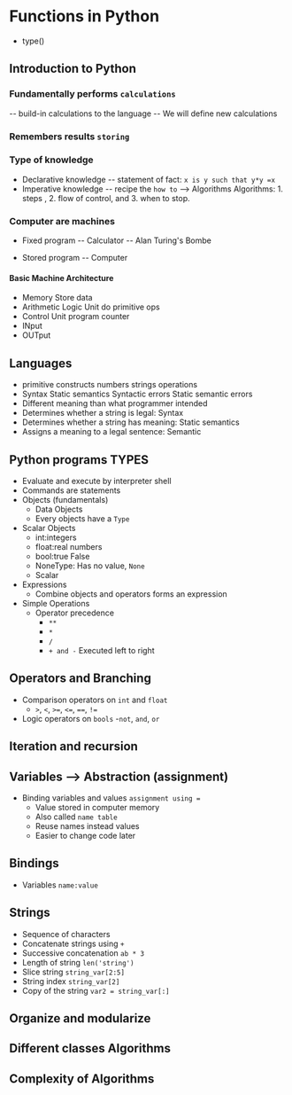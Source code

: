 # Functions in Python
- type()

## Introduction to Python

### Fundamentally performs `calculations`
-- build-in calculations to the language
-- We will define new calculations

### Remembers results `storing`

### Type of knowledge
- Declarative knowledge
-- statement of fact: `x is y such that y*y =x`
- Imperative knowledge
-- recipe the `how to` --> Algorithms
Algorithms: 1. steps , 2. flow of control, and 3. when to stop.

### Computer are machines
- Fixed program
-- Calculator
-- Alan Turing's Bombe

- Stored program
-- Computer

#### Basic Machine Architecture
- Memory
  Store data
- Arithmetic Logic Unit
  do primitive ops
- Control Unit
  program counter
- INput
- OUTput

## Languages
- primitive constructs numbers strings operations
- Syntax Static semantics Syntactic errors Static semantic errors
- Different meaning than what programmer intended
- Determines whether a string is legal: Syntax
- Determines whether a string has meaning: Static semantics
- Assigns a meaning to a legal sentence: Semantic


## Python programs TYPES
- Evaluate and execute by interpreter shell
- Commands are statements
- Objects (fundamentals)
    - Data Objects
    - Every objects have a `Type`
- Scalar Objects
    - int:integers
    - float:real numbers
    - bool:true False
    - NoneType: Has no value, `None`
    - Scalar
- Expressions
  - Combine objects and operators forms an expression
- Simple Operations
  - Operator precedence
    - `**`
    - `*`
    - `/`
    - `+ and -`
    Executed left to right

## Operators and Branching
- Comparison operators on `int` and `float`
  - `>`, `<`, `>=`, `<=`, `==`, `!=`
- Logic operators on `bools`
  -`not`, `and`, `or`
## Iteration and recursion

## Variables --> Abstraction (assignment)
- Binding variables and values `assignment using =`
  - Value stored in computer  memory
  - Also called `name table`
  - Reuse names instead values
  - Easier to change code later

## Bindings
- Variables `name:value`

## Strings
- Sequence of characters
- Concatenate strings using `+`
- Successive concatenation `ab * 3`
- Length of string `len('string')`
- Slice string `string_var[2:5]`
- String index `string_var[2]`
- Copy of the string `var2 = string_var[:]`

## Organize and modularize

## Different classes  Algorithms

## Complexity of Algorithms
